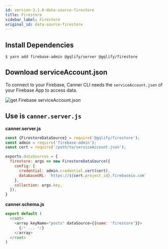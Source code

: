 ```yaml
---
id: version-3.1.0-data-source-firestore
title: Firestore
sidebar_label: Firestore
original_id: data-source-firestore
---
```


## Install Dependencies

```shell
$ yarn add firebase-admin @gqlify/server @gqlify/firestore
```

## Download serviceAccount.json
To connect to your Firebase, Canner CLI needs the `serviceAccount.json` of your Firebase App to access data.

![get Firebase serviceAccount.json](assets/firebasesdk.gif)

## Use is `canner.server.js`

**canner.server.js**
```js
const {FirestoreDataSource} = require('@gqlify/firestore');
const admin = require('firebase-admin');
const cert = require('/path/to/serviceAccount.json');

exports.dataSources = {
  firestore: args => new FirestoreDataSource({
    config: {
      credential: admin.credential.cert(cert),
      databaseURL: `https://${cert.project_id}.firebaseio.com`
    },
    collection: args.key,
  }),
}
```

**canner.schema.js**
```js
export default (
  <root>
    <array keyName="posts" dataSource={{name: 'firestore'}}>
      {/* ... */}
    </array>
  </root>
)
```
<!-- WIP
## Use is `canner.cloud.js`

`canner.cloud.js` is used for Canner Cloud version. It supports sandbox feature, so you have to set the different dataSources in different environments.

**canner.server.js**
```js
const admin = require('firebase-admin');
const {FirestoreDataSource} = require('@gqlify/firestore');

const cert = require('/path/to/serviceAccount.json');
const databaseUrl = 'https://databaseName.firebaseio.com';

exports.dataSources = {
  // default env
  default: {
    firestore: args => new FirestoreDataSource({
      config: {
        credential: admin.credential.cert(cert),
        databaseURL,
      },
      path: args.key,
    }),
  }
}
```

**canner.schema.js**
```js
export default (
  <root>
    <array keyName="posts" dataSource={{name: 'firestore'}}>
      {/* ... */}
    </array>
  </root>
)
``` -->
